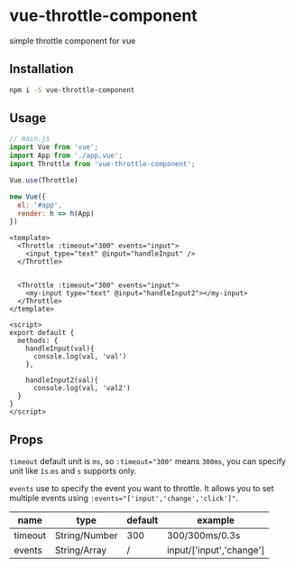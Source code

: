 # vue-throttle-component

simple throttle component for vue

## Installation
```bash
npm i -S vue-throttle-component
```

## Usage
```js
// main.js
import Vue from 'vue';
import App from './app.vue';
import Throttle from 'vue-throttle-component';

Vue.use(Throttle)

new Vue({
  el: '#app',
  render: h => h(App)
})
```

``` vue
<template>
  <Throttle :timeout="300" events="input">
    <input type="text" @input="handleInput" />
  </Throttle>


  <Throttle :timeout="300" events="input">
    <my-input type="text" @input="handleInput2"></my-input>
  </Throttle>
</template>

<script>
export default {
  methods: {
    handleInput(val){
      console.log(val, 'val')
    },

    handleInput2(val){
      console.log(val, 'val2')
  }
}
</script>

```

## Props

`timeout` default unit is `ms`, so `:timeout="300"` means `300ms`, you can specify unit like `1s`.`ms` and `s` supports only.

`events` use to specify the event you want to throttle. It allows you to set multiple events using `:events="['input','change','click']"`.

| name                       | type             | default         | example         |
| -------------------------- | ---------------- | ----------------|-----------------|
| timeout                    |  String/Number   | 300             | 300/300ms/0.3s  |
| events                     |  String/Array    | /               | input/['input','change']|